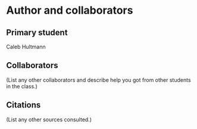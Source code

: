 Author and collaborators
========================

Primary student
---------------
Caleb Hultmann


Collaborators
-------------
(List any other collaborators and describe help you got from other students
in the class.)


Citations
---------
(List any other sources consulted.)

